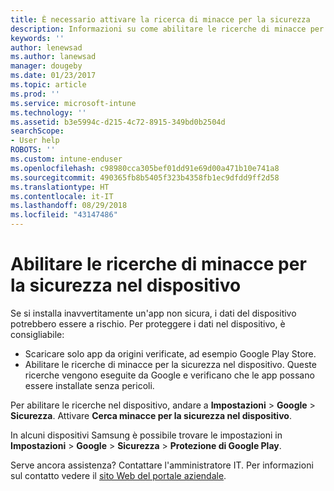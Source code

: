 ```yaml
---
title: È necessario attivare la ricerca di minacce per la sicurezza
description: Informazioni su come abilitare le ricerche di minacce per la sicurezza nel dispositivo
keywords: ''
author: lenewsad
ms.author: lanewsad
manager: dougeby
ms.date: 01/23/2017
ms.topic: article
ms.prod: ''
ms.service: microsoft-intune
ms.technology: ''
ms.assetid: b3e5994c-d215-4c72-8915-349bd0b2504d
searchScope:
- User help
ROBOTS: ''
ms.custom: intune-enduser
ms.openlocfilehash: c98980cca305bef01dd91e69d00a471b10e741a8
ms.sourcegitcommit: 490365fb8b5405f323b4358fb1ec9dfdd9ff2d58
ms.translationtype: HT
ms.contentlocale: it-IT
ms.lasthandoff: 08/29/2018
ms.locfileid: "43147486"
---
```

# <a name="enable-security-threat-scans-on-your-device"></a>Abilitare le ricerche di minacce per la sicurezza nel dispositivo 
Se si installa inavvertitamente un'app non sicura, i dati del dispositivo potrebbero essere a rischio. Per proteggere i dati nel dispositivo, è consigliabile: 

* Scaricare solo app da origini verificate, ad esempio Google Play Store.  
* Abilitare le ricerche di minacce per la sicurezza nel dispositivo. Queste ricerche vengono eseguite da Google e verificano che le app possano essere installate senza pericoli.  

Per abilitare le ricerche nel dispositivo, andare a **Impostazioni** > **Google** > **Sicurezza**. Attivare **Cerca minacce per la sicurezza nel dispositivo**.  

In alcuni dispositivi Samsung è possibile trovare le impostazioni in **Impostazioni** > **Google** > **Sicurezza** > **Protezione di Google Play**.

Serve ancora assistenza? Contattare l'amministratore IT. Per informazioni sul contatto vedere il [sito Web del portale aziendale](https://go.microsoft.com/fwlink/?linkid=2010980). 

